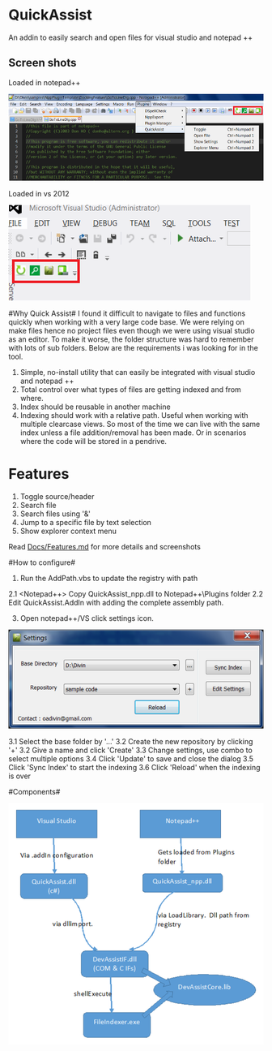 # QuickAssist #
An addin to easily search and open files for visual studio and notepad ++

## Screen shots ##
Loaded in notepad++
<div style="img-align:center"><img src ="Docs/screenshots/NPP_1.png" /></div>

Loaded in vs 2012
<div style="img-align:center"><img src ="Docs/screenshots/VS_GUI.png" /></div>

#Why Quick Assist#
I found it difficult to navigate to files and functions quickly when working with a very large code base. We were relying on make files hence no project files even though we were using visual studio as an editor. To make it worse, the folder structure was hard to remember with lots of sub folders.
Below are the requirements i was looking for in the tool.

1. Simple, no-install utility that can easily be integrated with visual studio and notepad ++
2. Total control over what types of files are getting indexed and from where.
3. Index should be reusable in another machine
4. Indexing should work with a relative path. Useful when working with multiple clearcase views. So most of the time we can live with the same index unless a file addition/removal has been made. Or in scenarios where the code will be stored in a pendrive.

# Features #

1. Toggle source/header
2. Search file
3. Search files using '&'
4. Jump to a specific file by text selection
5. Show explorer context menu

Read [Docs/Features.md](docs/Features.md) for more details and screenshots

#How to configure#

1. Run the AddPath.vbs to update the registry with path

2.1 <Notepad++>
Copy QuickAssist_npp.dll to Notepad++\Plugins folder 
2.2 <Visual Studio>
Edit QuickAssist.AddIn with adding the complete assembly path.

3. Open notepad++/VS click settings icon.
<div style="img-align:center"><img src ="Docs/screenshots/settings.png" /></div>

3.1 Select the base folder by '...'
3.2 Create the new repository by clicking '+'
3.2 Give a name and click 'Create' 
3.3 Change settings, use combo to select multiple options
3.4 Click 'Update' to save and close the dialog
3.5 Click 'Sync Index' to start the indexing
3.6 Click 'Reload' when the indexing is over

#Components#
<div style="img-align:center"><img src ="Docs/screenshots/Components.png" /></div>
